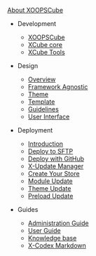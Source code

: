 [<span class="iconify" data-icon="mdi:cube-outline"></span> About XOOPSCube](/en/about.md)

- Development
  - [XOOPSCube](/en/development/)
  - [XCube core](/en/development/xcube-core.md)
  - [XCube Tools](/en/development/xcube-tools.md)

- Design
  - [Overview](/en/design/README.md)
  - [Framework Agnostic](/en/design/README.md#framework-agnostic)
  - [Theme](/en/design/theme/)
  - [Template](/en/design/template/)
  - [Guidelines](/en/design/guidelines/)
  - [User Interface](/en/design/user-interface/)

- Deployment
  - [Introduction](/en/deployment/)
  - [Deploy to SFTP](/en/deployment/sftp.md)
  - [Deploy with GitHub](/en/deployment/deploy-github.md)
  - [X-Update Manager](/en/deployment/update-manager.md)
  - [Create Your Store](/en/deployment/update-store.md)
  - [Module Update](/en/deployment/update-module.md)
  - [Theme Update](/en/deployment/update-theme.md)
  - [Preload Update](/en/deployment/update-preload.md)

- Guides
  - [Administration Guide](/en/guides/administration.md)
  - [User Guide](/en/guides/user-guide.md)
  - [Knowledge base](/en/guides/knowledge-base.md)
  - [X-Codex Markdown](/en/guides/markdown/)